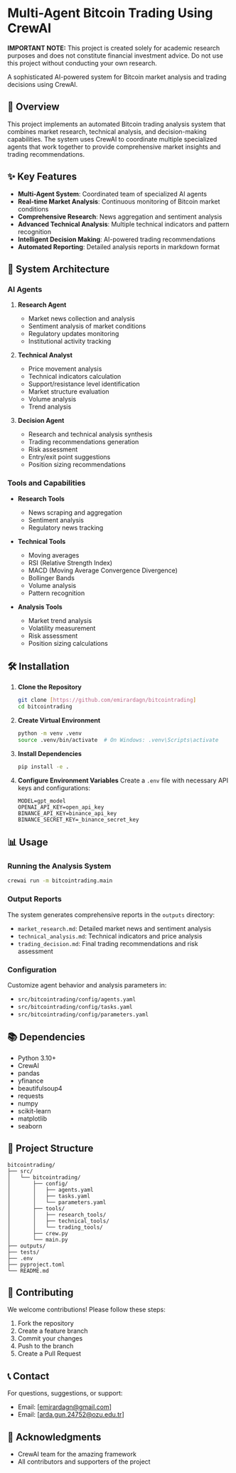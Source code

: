 # Multi-Agent Bitcoin Trading Using CrewAI 

**IMPORTANT NOTE:** This project is created solely for academic research purposes and does not constitute financial investment advice. Do not use this project without conducting your own research.

A sophisticated AI-powered system for Bitcoin market analysis and trading decisions using CrewAI.


## 🚀 Overview

This project implements an automated Bitcoin trading analysis system that combines market research, technical analysis, and decision-making capabilities. The system uses CrewAI to coordinate multiple specialized agents that work together to provide comprehensive market insights and trading recommendations.

## ✨ Key Features

- **Multi-Agent System**: Coordinated team of specialized AI agents
- **Real-time Market Analysis**: Continuous monitoring of Bitcoin market conditions
- **Comprehensive Research**: News aggregation and sentiment analysis
- **Advanced Technical Analysis**: Multiple technical indicators and pattern recognition
- **Intelligent Decision Making**: AI-powered trading recommendations
- **Automated Reporting**: Detailed analysis reports in markdown format

## 🤖 System Architecture

### AI Agents

1. **Research Agent**
   - Market news collection and analysis
   - Sentiment analysis of market conditions
   - Regulatory updates monitoring
   - Institutional activity tracking

2. **Technical Analyst**
   - Price movement analysis
   - Technical indicators calculation
   - Support/resistance level identification
   - Market structure evaluation
   - Volume analysis
   - Trend analysis

3. **Decision Agent**
   - Research and technical analysis synthesis
   - Trading recommendations generation
   - Risk assessment
   - Entry/exit point suggestions
   - Position sizing recommendations

### Tools and Capabilities

- **Research Tools**
  - News scraping and aggregation
  - Sentiment analysis
  - Regulatory news tracking

- **Technical Tools**
  - Moving averages
  - RSI (Relative Strength Index)
  - MACD (Moving Average Convergence Divergence)
  - Bollinger Bands
  - Volume analysis
  - Pattern recognition

- **Analysis Tools**
  - Market trend analysis
  - Volatility measurement
  - Risk assessment
  - Position sizing calculations

## 🛠️ Installation

1. **Clone the Repository**
   ```bash
   git clone [https://github.com/emirardagn/bitcointrading]
   cd bitcointrading
   ```

2. **Create Virtual Environment**
   ```bash
   python -m venv .venv
   source .venv/bin/activate  # On Windows: .venv\Scripts\activate
   ```

3. **Install Dependencies**
   ```bash
   pip install -e .
   ```

4. **Configure Environment Variables**
   Create a `.env` file with necessary API keys and configurations:
   ```
   MODEL=gpt_model
   OPENAI_API_KEY=open_api_key
   BINANCE_API_KEY=binance_api_key
   BINANCE_SECRET_KEY=_binance_secret_key
   ```

## 📊 Usage

### Running the Analysis System

```bash
crewai run -m bitcointrading.main
```

### Output Reports

The system generates comprehensive reports in the `outputs` directory:
- `market_research.md`: Detailed market news and sentiment analysis
- `technical_analysis.md`: Technical indicators and price analysis
- `trading_decision.md`: Final trading recommendations and risk assessment

### Configuration

Customize agent behavior and analysis parameters in:
- `src/bitcointrading/config/agents.yaml`
- `src/bitcointrading/config/tasks.yaml`
- `src/bitcointrading/config/parameters.yaml`


## 📚 Dependencies

- Python 3.10+
- CrewAI
- pandas
- yfinance
- beautifulsoup4
- requests
- numpy
- scikit-learn
- matplotlib
- seaborn

## 📁 Project Structure

```
bitcointrading/
├── src/
│   └── bitcointrading/
│       ├── config/
│       │   ├── agents.yaml
│       │   ├── tasks.yaml
│       │   └── parameters.yaml
│       ├── tools/
│       │   ├── research_tools/
│       │   ├── technical_tools/
│       │   └── trading_tools/
│       ├── crew.py
│       └── main.py
├── outputs/
├── tests/
├── .env
├── pyproject.toml
└── README.md
```

## 🤝 Contributing

We welcome contributions! Please follow these steps:

1. Fork the repository
2. Create a feature branch
3. Commit your changes
4. Push to the branch
5. Create a Pull Request

## 📞 Contact

For questions, suggestions, or support:
- Email: [emirardagn@gmail.com]
- Email: [arda.gun.24752@ozu.edu.tr]

## 🙏 Acknowledgments

- CrewAI team for the amazing framework
- All contributors and supporters of the project
